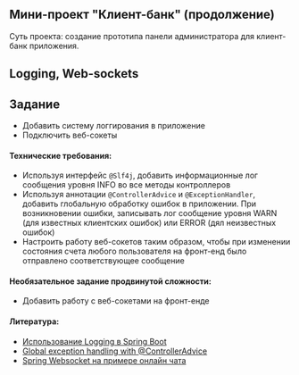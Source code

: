 ## Мини-проект "Клиент-банк" (продолжение)

Суть проекта: создание прототипа панели администратора для клиент-банк приложения.

## Logging, Web-sockets

## Задание

- Добавить систему логгирования в приложение
- Подключить веб-сокеты

#### Технические требования:

- Используя интерфейс `@Slf4j`, добавить информационные лог сообщения уровня INFO во все методы контроллеров
- Используя аннотации `@ControllerAdvice` и `@ExceptionHandler`, добавить глобальную обработку ошибок в приложении. При возникновении ошибки, записывать лог сообщение уровня WARN (для известных клиентских ошибок) или ERROR (дял неизвестных ошибок)
- Настроить работу веб-сокетов таким образом, чтобы при изменении состояния счета любого пользователя на фронт-енд было отправлено соответствующее сообщение 

#### Необязательное задание продвинутой сложности:

- Добавить работу с веб-сокетами на фронт-енде

#### Литература:
- [Использование Logging в Spring Boot](https://o7planning.org/ru/11753/using-logging-in-spring-boot)
- [Global exception handling with @ControllerAdvice](https://lankydan.dev/2017/09/12/global-exception-handling-with-controlleradvice)
- [Spring Websocket на примере онлайн чата](https://java-master.com/spring-websocket-%D0%BD%D0%B0-%D0%BF%D1%80%D0%B8%D0%BC%D0%B5%D1%80%D0%B5-%D0%BE%D0%BD%D0%BB%D0%B0%D0%B9%D0%BD-%D1%87%D0%B0%D1%82%D0%B0/)

